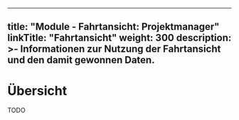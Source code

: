 
---
title: "Module - Fahrtansicht: Projektmanager"
linkTitle: "Fahrtansicht"
weight: 300
description: >-
     Informationen zur Nutzung der Fahrtansicht und den damit gewonnen Daten.
---

# Übersicht
TODO
